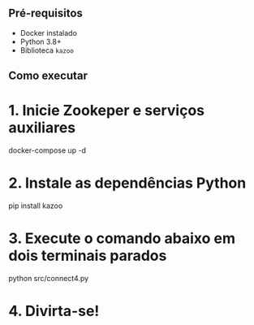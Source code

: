 ## Pré-requisitos

- Docker instalado
- Python 3.8+
- Biblioteca `kazoo`

## Como executar

# 1. Inicie Zookeper e serviços auxiliares

docker-compose up -d

# 2. Instale as dependências Python

pip install kazoo

# 3. Execute o comando abaixo em dois terminais parados

python src/connect4.py

# 4. Divirta-se!
